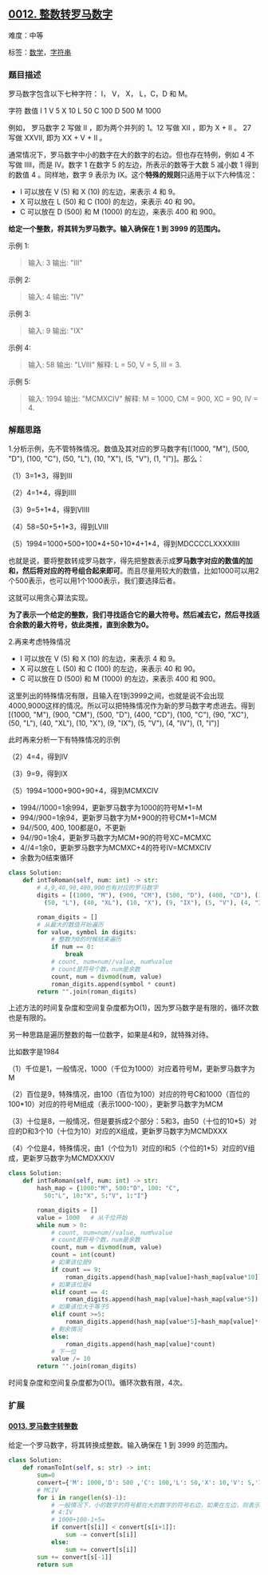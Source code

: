 ## [0012. 整数转罗马数字](https://leetcode-cn.com/problems/integer-to-roman/)

难度：中等

标签：[数学](../原理/数学.md)，[字符串](../原理/字符串.md)

### 题目描述

罗马数字包含以下七种字符： I， V， X， L，C，D 和 M。

字符          数值
I             1
V             5
X             10
L             50
C             100
D             500
M             1000

例如， 罗马数字 2 写做 II ，即为两个并列的 1。12 写做 XII ，即为 X + II 。 27 写做  XXVII, 即为 XX + V + II 。

通常情况下，罗马数字中小的数字在大的数字的右边。但也存在特例，例如 4 不写做 IIII，而是 IV。数字 1 在数字 5 的左边，所表示的数等于大数 5 减小数 1 得到的数值 4 。同样地，数字 9 表示为 IX。这个**特殊的规则**只适用于以下六种情况：

- I 可以放在 V (5) 和 X (10) 的左边，来表示 4 和 9。
- X 可以放在 L (50) 和 C (100) 的左边，来表示 40 和 90。 
- C 可以放在 D (500) 和 M (1000) 的左边，来表示 400 和 900。

**给定一个整数，将其转为罗马数字。输入确保在 1 到 3999 的范围内。**

示例 1:

> 输入: 3
> 输出: "III"

示例 2:

> 输入: 4
> 输出: "IV"

示例 3:

> 输入: 9
> 输出: "IX"

示例 4:

> 输入: 58
> 输出: "LVIII"
> 解释: L = 50, V = 5, III = 3.

示例 5:

> 输入: 1994
> 输出: "MCMXCIV"
> 解释: M = 1000, CM = 900, XC = 90, IV = 4.

### 解题思路

1.分析示例，先不管特殊情况。数值及其对应的罗马数字有[(1000, "M"), (500, "D"), (100, "C"), (50, "L"),  (10, "X"),  (5, "V"), (1, "I")]。那么：

（1）3=1*3，得到III

（2）4=1*4，得到IIII

（3）9=5+1*4，得到VIIII

（4）58=50+5+1*3，得到LVIII

（5）1994=1000+500+100\*4+50+10\*4+1*4，得到MDCCCCLXXXXIIII

也就是说，要将整数转成罗马数字，得先把整数表示成**罗马数字对应的数值的加和，然后将对应的符号组合起来即可**。而且尽量用较大的数值，比如1000可以用2个500表示，也可以用1个1000表示，我们要选择后者。

这就可以用贪心算法实现。

**为了表示一个给定的整数，我们寻找适合它的最大符号。然后减去它，然后寻找适合余数的最大符号，依此类推，直到余数为0。**

2.再来考虑特殊情况

- I 可以放在 V (5) 和 X (10) 的左边，来表示 4 和 9。
- X 可以放在 L (50) 和 C (100) 的左边，来表示 40 和 90。 
- C 可以放在 D (500) 和 M (1000) 的左边，来表示 400 和 900。

这里列出的特殊情况有限，且输入在1到3999之间，也就是说不会出现4000,9000这样的情况。所以可以把特殊情况作为新的罗马数字考虑进去。得到[(1000, "M"), (900, "CM"), (500, "D"), (400, "CD"), (100, "C"), (90, "XC"), (50, "L"), (40, "XL"), (10, "X"), (9, "IX"), (5, "V"), (4, "IV"), (1, "I")]

此时再来分析一下有特殊情况的示例

（2）4=4，得到IV

（3）9=9，得到IX

（5）1994=1000+900+90+4，得到MCMXCIV

- 1994//1000=1余994，更新罗马数字为1000的符号M*1=M
- 994//900=1余94，更新罗马数字为M+900的符号CM*1=MCM
- 94//500, 400, 100都是0，不更新
- 94//90=1余4，更新罗马数字为MCM+90的符号XC=MCMXC
- 4//4=1余0，更新罗马数字为MCMXC+4的符号IV=MCMXCIV
- 余数为0结束循环

```python
class Solution:
    def intToRoman(self, num: int) -> str:
        # 4,9,40,90,400,900也有对应的罗马数字
        digits = [(1000, "M"), (900, "CM"), (500, "D"), (400, "CD"), (100, "C"), (90, "XC"), 
          (50, "L"), (40, "XL"), (10, "X"), (9, "IX"), (5, "V"), (4, "IV"), (1, "I")]

        roman_digits = []
        # 从最大的数值开始遍历
        for value, symbol in digits:
            # 整数为0的时候结束遍历
            if num == 0: 
                break
            # count, num=num//value, num%value
            # count是符号个数，num是余数
            count, num = divmod(num, value)
            roman_digits.append(symbol * count)
        return "".join(roman_digits)
```

上述方法的时间复杂度和空间复杂度都为O(1)，因为罗马数字是有限的，循环次数也是有限的。



另一种思路是遍历整数的每一位数字，如果是4和9，就特殊对待。

比如数字是1984

（1）千位是1，一般情况，1000（千位为1000）对应着符号M，更新罗马数字为M

（2）百位是9，特殊情况，由100（百位为100）对应的符号C和1000（百位的100*10）对应的符号M组成（表示1000-100），更新罗马数字为MCM

（3）十位是8，一般情况，但是要拆成2个部分：5和3，由50（十位的10*5）对应的D和3个10（十位为10）对应的X组成，更新罗马数字为MCMDXXX

（4）个位是4，特殊情况，由1（个位为1）对应的I和5（个位的1*5）对应的V组成，更新罗马数字为MCMDXXXIV

```python
class Solution:
    def intToRoman(self, num: int) -> str:
        hash_map = {1000:"M", 500:"D", 100: "C", 
          50:"L", 10:"X", 5:"V", 1:"I"}

        roman_digits = []
        value = 1000   # 从千位开始
        while num > 0:
            # count, num=num//value, num%value
            # count是符号个数，num是余数
            count, num = divmod(num, value)
            count = int(count)
            # 如果该位是9
            if count == 9:
                roman_digits.append(hash_map[value]+hash_map[value*10])
            # 如果该位是4
            elif count == 4:
                roman_digits.append(hash_map[value]+hash_map[value*5])
            # 如果该位大于等于5
            elif count >=5:
                roman_digits.append(hash_map[value*5]+hash_map[value]*(count-5))
            # 剩余情况
            else:
                roman_digits.append(hash_map[value]*count)
            # 下一位
            value /= 10
        return "".join(roman_digits)
```

时间复杂度和空间复杂度都为O(1)。循环次数有限，4次。

### 扩展

#### [0013. 罗马数字转整数](https://leetcode-cn.com/problems/roman-to-integer/)

给定一个罗马数字，将其转换成整数。输入确保在 1 到 3999 的范围内。

```python
class Solution:
    def romanToInt(self, s: str) -> int:
        sum=0
        convert={'M': 1000,'D': 500 ,'C': 100,'L': 50,'X': 10,'V': 5,'I': 1} 
        # MCIV
        for i in range(len(s)-1):
            # 一般情况下，小的数字的符号都在大的数字的符号右边，如果在左边，则表示减法
            # 4:IV
            # 1000+100-1+5=
            if convert[s[i]] < convert[s[i+1]]:
                sum -= convert[s[i]]
            else:
                sum += convert[s[i]]
        sum += convert[s[-1]]
        return sum
```

